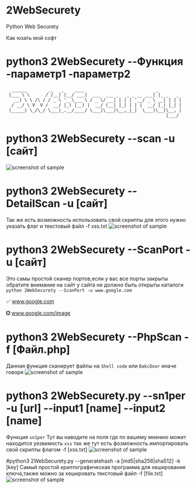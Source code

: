 
# 2WebSecurety
Python Web Securety 

Как юзать мой софт 

# python3 2WebSecurety --Функция -параметр1 -параметр2

```
  ______        __   _    ____                           _         
 |___ \ \      / /__| |__/ ___|  ___  ___ _   _ _ __ ___| |_ _   _ 
   __) \ \ /\ / / _ \ '_ \___ \ / _ \/ __| | | | '__/ _ \ __| | | |
  / __/ \ V  V /  __/ |_) |__) |  __/ (__| |_| | | |  __/ |_| |_| |
 |_____| \_/\_/ \___|_.__/____/ \___|\___|\__,_|_|  \___|\__|\__, |
                                                             |___/ 
```
# python3 2WebSecurety --scan -u [сайт]

![screenshot of sample](http://prikolol.16mb.com/MyProgram/1.png)

# python3 2WebSecurety --DetailScan -u [сайт] 
Так же есть возможность использовать свой скрипты для этого нужно указать флаг и текстовый файл -f xss.txt
![screenshot of sample](http://prikolol.16mb.com/MyProgram/2.png)
# python3 2WebSecurety --ScanPort -u [сайт]
Это самы простой сканер портов,если у вас все порты закрыты обратите внимание на сайт у сайта не должно быть открыты каталоги ```python 2WebSecurety --ScanPort -u www.google.com ```

:white_check_mark: www.google.com

:negative_squared_cross_mark: www.google.com/image

# python3 2WebSecurety --PhpScan -f [Файл.php]
Данная функция сканирует файлы на ```Shell code``` или ```BakcDoor``` иначе говоря 
![screenshot of sample](http://prikolol.16mb.com/MyProgram/4.png)

# python3 2WebSecurety.py --sn1per -u [url] --input1 [name] --input2 [name]
Функция ```sn1per``` Тут вы наводите на поля где по вашему мнению может находится уязвимость ```xss``` так же тут есть фозможность импортировать свой скрипты флагом -f [xss.txt] 
![screenshot of sample](http://prikolol.16mb.com/MyProgram/6.png)

#python3 2WebSecurety.py --generatehash -a [md5|sha256|sha512] -k [key]
Самый простой криптографическая программа для хеширования ключа,также можно за хешировать текстовый файл -f [file.txt]
![screenshot of sample](http://prikolol.16mb.com/MyProgram/5.png)
